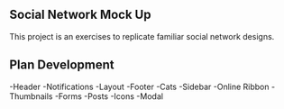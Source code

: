 ## Social Network Mock Up ##
This project is an exercises to replicate familiar social network designs.

## Plan Development ##
-Header
-Notifications 
-Layout
-Footer
-Cats
-Sidebar
-Online Ribbon
-Thumbnails
-Forms
-Posts
-Icons
-Modal